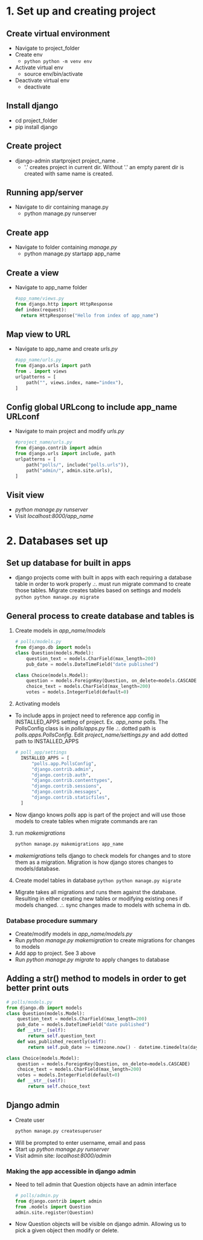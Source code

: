 # 1. Set up and creating project
## Create virtual environment
- Navigate to project_folder
- Create env
    - ```python python -m venv env```
- Activate virtual env
    - source env/bin/activate
- Deactivate virtual env
    - deactivate
## Install django
- cd project_folder
- pip install django
## Create project
- django-admin startproject project_name .
    - '.' creates project in current dir. Without '.' an empty parent dir is created with same name is created.
## Running app/server
- Navigate to dir containing manage.py
    - python manage.py runserver
## Create app
- Navigate to folder containing *manage.py*
    - python manage.py startapp app_name
## Create a view
- Navigate to app_name folder
  ```python
  #app_name/views.py
  from django.http import HttpResponse
  def index(request):
    return HttpResponse("Hello from index of app_name")
  ```
## Map view to URL
- Navigate to app_name and create *urls.py*
  ```python
  #app_name/urls.py
  from django.urls import path
  from . import views
  urlpatterns = [
      path("", views.index, name="index"),
  ]
  ```
## Config global URLcong to include app_name URLconf
- Navigate to main project and modify *urls.py*
  ```python
  #project_name/urls.py
  from django.contrib import admin
  from django.urls import include, path
  urlpatterns = [
      path("polls/", include("polls.urls")),
      path("admin/", admin.site.urls),
  ]
  ```
## Visit view
- *python manage.py runserver*
- Visit *localhost:8000/app_name*
# 2. Databases set up
## Set up database for built in apps
- django projects come with built in apps with each requiring a database table in order to work properly
  .:. must run migrate command to create those tables. Migrate creates tables based on settings and models
```python python manage.py migrate```
## General process to create database and tables is
1. Create models in *app_name/models*
    ```python
    # polls/models.py
    from django.db import models
    class Question(models.Model):
        question_text = models.CharField(max_length=200)
        pub_date = models.DateTimeField("date published")

    class Choice(models.Model):
        question = models.ForeignKey(Question, on_delete=models.CASCADE)
        choice_text = models.CharField(max_length=200)
        votes = models.IntegerField(default=0)
    ```
2. Activating models
- To include apps in project need to reference app config in INSTALLED_APPS setting of project.
  Ex. *app_name* polls. The PollsConfig class is in *polls/apps.py* file .:. dotted path is
  *polls.apps.PollsConfig*. Edit *project_name/settings.py* and add dotted path to INSTALLED_APPS
  ```python
  # poll_app/settings
    INSTALLED_APPS = [
        "polls.app.PollsConfig",
        "django.contrib.admin",
        "django.contrib.auth",
        "django.contrib.contenttypes",
        "django.contrib.sessions",
        "django.contrib.messages",
        "django.contrib.staticfiles",
    ]
  ```
- Now django knows *polls* app is part of the project and will use those models to create tables
  when migrate commands are ran

3. run *makemigrations*
   ```python
   python manage.py makemigrations app_name
   ```
- *makemigrations* tells django to check models for changes and to store them as a migration.
  Migration is how django stores changes to models/database. 
4. Create model tables in database
   ```python python manage.py migrate```
- Migrate takes all migrations and runs them against the database. Resulting in either creating new
  tables or modifying existing ones if models changed. .:. sync changes made to models with schema
  in db.
### Database procedure summary
- Create/modify models in *app_name/models.py*
- Run *python manage.py makemigration* to create migrations for changes to models
- Add app to project. See 3 above
- Run *python manage.py migrate* to apply changes to database
## Adding a __str__() method to models in order to get better print outs
```python
# polls/models.py
from django.db import models
class Question(models.Model):
    question_text = models.CharField(max_length=200)
    pub_date = models.DateTimeField("date published")
    def __str__(self):
        return self.question_text
    def was_published_recently(self):
        return self.pub_date >= timezone.now() - datetime.timedelta(days=1)

class Choice(models.Model):
    question = models.ForeignKey(Question, on_delete=models.CASCADE)
    choice_text = models.CharField(max_length=200)
    votes = models.IntegerField(default=0)
    def __str__(self):
        return self.choice_text
```
## Django admin
- Create user
  ```python
  python manage.py createsuperuser
  ```
- Will be prompted to enter username, email and pass
- Start up *python manage.py runserver*
- Visit admin site: *localhost:8000/admin*
### Making the app accessible in django admin
- Need to tell admin that Question objects have an admin interface
  ```python
  # polls/admin.py
  from django.contrib import admin
  from .models import Question
  admin.site.register(Question)
  ```
- Now Question objects will be visible on django admin. Allowing us to pick a given object
  then modify or delete.
